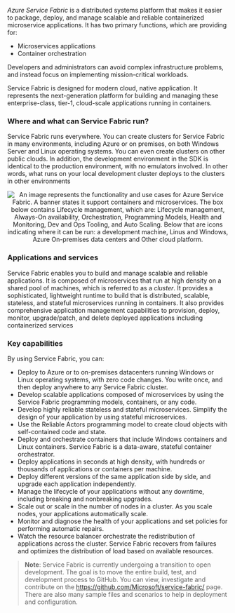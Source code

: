 

*Azure Service Fabric* is a distributed systems platform that makes it easier to package, deploy, and manage scalable and reliable containerized microservice applications. It has two primary functions, which are providing for: 

- Microservices applications
- Container orchestration

Developers and administrators can avoid complex infrastructure problems, and instead focus on implementing mission-critical workloads.

Service Fabric is designed for modern cloud, native application. It represents the next-generation platform for building and managing these enterprise-class, tier-1, cloud-scale applications running in containers.


### Where and what can Service Fabric run?
Service Fabric runs everywhere. You can create clusters for Service Fabric in many environments, including Azure or on premises, on both Windows Server and Linux operating systems. You can even create clusters on other public clouds. In addition, the development environment in the SDK is identical to the production environment, with no emulators involved. In other words, what runs on your local development cluster deploys to the clusters in other environments

<p style="text-align:center;"><img src="../Linked_Image_Files/servicefabricoverview.png" alt="An image represents the functionality and use cases for Azure Service Fabric. A banner states it support containers and microservices. The box below contains Lifecycle management, which are: Lifecycle management, Always-On availability, Orchestration, Programming Models, Health and Monitoring, Dev and Ops Tooling, and Auto Scaling. Below that are icons indicating where it can be run: a development machine, Linus and Windows, Azure On-premises data centers and Other cloud platform."></p>

### Applications and services

Service Fabric enables you to build and manage scalable and reliable applications. It is composed of microservices that run at high density on a shared pool of machines, which is referred to as a *cluster*. 
It provides a sophisticated, lightweight runtime to build that is distributed, scalable, stateless, and stateful microservices running in containers. It also provides comprehensive application management capabilities to provision, deploy, monitor, upgrade/patch, and delete deployed applications including containerized services

### Key capabilities
By using Service Fabric, you can:

- Deploy to Azure or to on-premises datacenters running Windows or Linux operating systems, with zero code changes. You write once, and then deploy anywhere to any Service Fabric cluster.
- Develop scalable applications composed of microservices by using the Service Fabric programming models, containers, or any code.
- Develop highly reliable stateless and stateful microservices. Simplify the design of your application by using stateful microservices. 
- Use the Reliable Actors programming model to create cloud objects with self-contained code and state.
- Deploy and orchestrate containers that include Windows containers and Linux containers. Service Fabric is a data-aware, stateful container orchestrator.
- Deploy applications in seconds at high density, with hundreds or thousands of applications or containers per machine.
- Deploy different versions of the same application side by side, and upgrade each application independently.
- Manage the lifecycle of your applications without any downtime, including breaking and nonbreaking upgrades.
- Scale out or scale in the number of nodes in a cluster. As you scale nodes, your applications automatically scale.
- Monitor and diagnose the health of your applications and set policies for performing automatic repairs.
- Watch the resource balancer orchestrate the redistribution of applications across the cluster. Service Fabric recovers from failures and optimizes the distribution of load based on available resources.


> **Note**: Service Fabric is currently undergoing a transition to open development. The goal is to move the entire build, test, and development process to GitHub. You can view, investigate and contribute on the 
<a href="https://github.com/Microsoft/service-fabric/" target="_blank"><span style="color: #0066cc;" color="#0066cc"> https://github.com/Microsoft/service-fabric/</span></a> page. There are also many sample files and scenarios to help in deployment and configuration.
